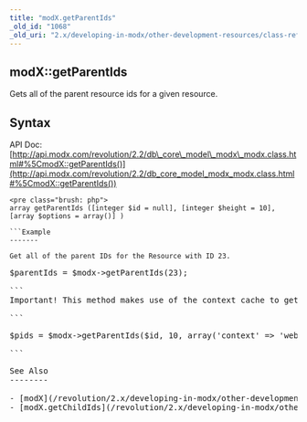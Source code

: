 ```yaml
---
title: "modX.getParentIds"
_old_id: "1068"
_old_uri: "2.x/developing-in-modx/other-development-resources/class-reference/modx/modx.getparentids"
---
```


modX::getParentIds
------------------

Gets all of the parent resource ids for a given resource.

Syntax
------

API Doc: [http://api.modx.com/revolution/2.2/db\_core\_model\_modx\_modx.class.html#%5CmodX::getParentIds()](http://api.modx.com/revolution/2.2/db_core_model_modx_modx.class.html#%5CmodX::getParentIds())

```
<pre class="brush: php">
array getParentIds ([integer $id = null], [integer $height = 10], [array $options = array()] )

```Example
-------

Get all of the parent IDs for the Resource with ID 23.

```
<pre class="brush: php">
$parentIds = $modx->getParentIds(23);

```<div class="note">Important! This method makes use of the context cache to get the parent IDs. If you don't specify the context in the options (third) parameter it will use the current context. **In a plugin or external application that is often "mgr".** When this method returns an empty array, it is most likely looking in the wrong context so you will have to specify the third parameter. Example:

```
<pre class="brush: php">
$pids = $modx->getParentIds($id, 10, array('context' => 'web'));

```</div>See Also
--------

- [modX](/revolution/2.x/developing-in-modx/other-development-resources/class-reference/modx "modX")
- [modX.getChildIds](/revolution/2.x/developing-in-modx/other-development-resources/class-reference/modx/modx.getchildids "modX.getChildIds")